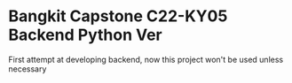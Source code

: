 # Bangkit Capstone C22-KY05 Backend Python Ver

First attempt at developing backend, now this project won't be used unless necessary
